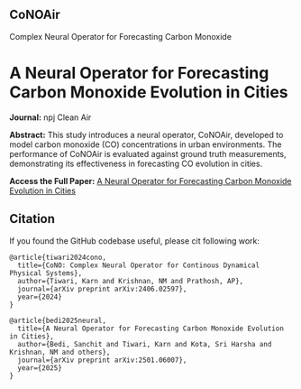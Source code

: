 ## CoNOAir
Complex Neural Operator for Forecasting Carbon Monoxide

# A Neural Operator for Forecasting Carbon Monoxide Evolution in Cities

**Journal:** npj Clean Air

**Abstract:**
This study introduces a neural operator, CoNOAir, developed to model carbon monoxide (CO) concentrations in urban environments. The performance of CoNOAir is evaluated against ground truth measurements, demonstrating its effectiveness in forecasting CO evolution in cities. 

**Access the Full Paper:**
[A Neural Operator for Forecasting Carbon Monoxide Evolution in Cities](https://www.nature.com/articles/s44407-024-00002-5)


## Citation

If you found the GitHub codebase useful, please cit following work:

```
@article{tiwari2024cono,
  title={CoNO: Complex Neural Operator for Continous Dynamical Physical Systems},
  author={Tiwari, Karn and Krishnan, NM and Prathosh, AP},
  journal={arXiv preprint arXiv:2406.02597},
  year={2024}
}

@article{bedi2025neural,
  title={A Neural Operator for Forecasting Carbon Monoxide Evolution in Cities},
  author={Bedi, Sanchit and Tiwari, Karn and Kota, Sri Harsha and Krishnan, NM and others},
  journal={arXiv preprint arXiv:2501.06007},
  year={2025}
}
